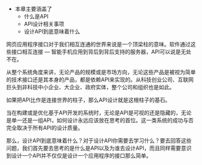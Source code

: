 - 本章主要涵盖了
  - 什么是API
  - API设计相关事项
  - 设计API到底意味着什么



网页应用程序接口对于我们相互连通的世界来说是一个顶梁柱的意味。软件通过这些接口相互连接 — 智能手机应用到背后到背后支持的服务器，API可以说是无处不在。

从整个系统角度来讲，无论产品的规模或是市场方向，无论这些产品是被视为简单的技术接口还是其本身的产品，都是依赖API来实现的。从科技创业公司、互联网巨头到非科技中小企业、大企业、政府实体，整个公司和组织也是如此。

如果把API比作是连接世界的柱子，那么API设计就是这根柱子的基石。

当在构建或是优化基于API开发的系统时，无论是API是可视的还是隐藏的，无论是单一还是一组API，如何设计永远应该放在思考的首位。这一类系统的成功与否完全取决于所有API的设计质量。

那么，设计API到底意味着什么？对于设计API你需要去学习什么？要去回答这些问题，我们首先要去思考的是什么是API以及为谁去设计API，而且同样需要意识到设计一个API并不仅仅是设计一个应用程序的接口那么简单。